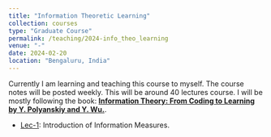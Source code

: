 ```yaml
---
title: "Information Theoretic Learning"
collection: courses
type: "Graduate Course"
permalink: /teaching/2024-info_theo_learning
venue: "-"
date: 2024-02-20
location: "Bengaluru, India"
---
```


Currently I am learning and teaching this course to myself. The course notes will be posted weekly. This will be around 40 lectures course. I will be mostly following the book: [**Information Theory: From Coding to Learning by Y. Polyanskiy and Y. Wu.**](https://people.lids.mit.edu/yp/homepage/data/itbook-export.pdf).

- [Lec-1](): Introduction of Information Measures.